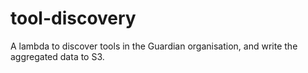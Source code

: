 # tool-discovery

A lambda to discover tools in the Guardian organisation, and write the aggregated data to S3.
